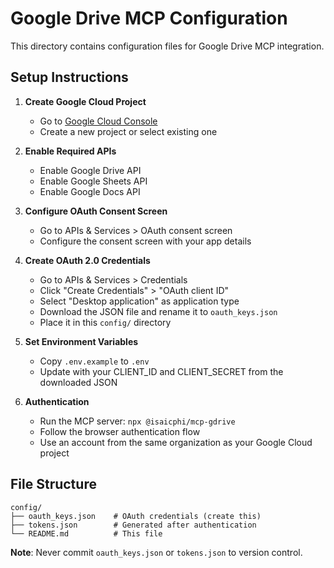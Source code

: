 # Google Drive MCP Configuration

This directory contains configuration files for Google Drive MCP integration.

## Setup Instructions

1. **Create Google Cloud Project**
   - Go to [Google Cloud Console](https://console.cloud.google.com/)
   - Create a new project or select existing one

2. **Enable Required APIs**
   - Enable Google Drive API
   - Enable Google Sheets API  
   - Enable Google Docs API

3. **Configure OAuth Consent Screen**
   - Go to APIs & Services > OAuth consent screen
   - Configure the consent screen with your app details

4. **Create OAuth 2.0 Credentials**
   - Go to APIs & Services > Credentials
   - Click "Create Credentials" > "OAuth client ID"
   - Select "Desktop application" as application type
   - Download the JSON file and rename it to `oauth_keys.json`
   - Place it in this `config/` directory

5. **Set Environment Variables**
   - Copy `.env.example` to `.env`
   - Update with your CLIENT_ID and CLIENT_SECRET from the downloaded JSON

6. **Authentication**
   - Run the MCP server: `npx @isaicphi/mcp-gdrive`
   - Follow the browser authentication flow
   - Use an account from the same organization as your Google Cloud project

## File Structure
```
config/
├── oauth_keys.json    # OAuth credentials (create this)
├── tokens.json        # Generated after authentication
└── README.md          # This file
```

**Note**: Never commit `oauth_keys.json` or `tokens.json` to version control.